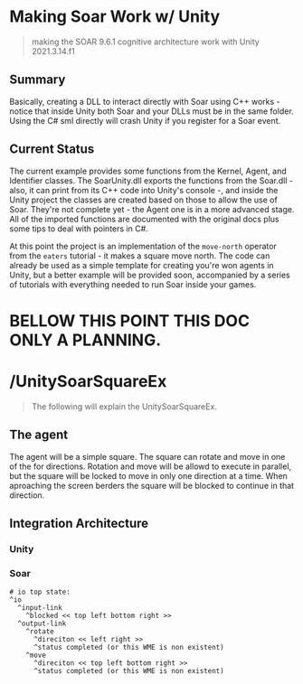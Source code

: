 # Making Soar Work w/ Unity
 > making the SOAR 9.6.1 cognitive architecture work with Unity 2021.3.14.f1

## Summary
Basically, creating a DLL to interact directly with Soar using C++ works - notice that inside Unity both Soar and your DLLs must be in the same folder. Using the C# sml directly will crash Unity if you register for a Soar event.

## Current Status
The current example provides some functions from the Kernel, Agent, and Identifier classes. The SoarUnity.dll exports the functions from the Soar.dll - also, it can print from its C++ code into Unity's console -, and inside the Unity project the classes are created based on those to allow the use of Soar. They're not complete yet - the Agent one is in a more advanced stage. All of the imported functions are documented with the original docs plus some tips to deal with pointers in C#. </br>

At this point the project is an implementation of the `move-north` operator from the `eaters` tutorial - it makes a square move north. The code can already be used as a simple template for creating you're won agents in Unity, but a better example will be provided soon, accompanied by a series of tutorials with everything needed to run Soar inside your games.

# BELLOW THIS POINT THIS DOC ONLY A PLANNING.
# /UnitySoarSquareEx
> The following will explain the UnitySoarSquareEx.
## The agent
The agent will be a simple square. The square can rotate and move in one of the for directions. Rotation and move will be allowd to execute in parallel, but the square will be locked to move in only one direction at a time. When aproaching the screen berders the square will be blocked to continue in that direction. 

## Integration Architecture
### Unity

### Soar 
```
# io top state: 
^io
  ^input-link
    ^blocked << top left bottom right >>
  ^output-link
    ^rotate
      ^direciton << left right >>
      ^status completed (or this WME is non existent)
    ^move
      ^direciton << top left bottom right >>
      ^status completed (or this WME is non existent)
 ```
